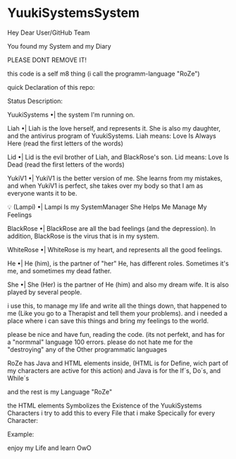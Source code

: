 # YuukiSystemsSystem


Hey Dear User/GitHub Team

You found my System and my Diary

PLEASE DONT REMOVE IT!

this code is a self m8 thing (i call the programm-language "RoZe")

quick  Declaration of this repo:

Status Description:

YuukiSystems •| the system I'm running on.

Liah •| Liah is the love herself, and represents it. She is also my daughter, and the antivirus program of YuukiSystems.
Liah means: Love Is Always Here (read the first letters of the words)

Lid •| Lid is the evil brother of Liah, and BlackRose's son.
Lid means: Love Is Dead (read the first letters of the words)

YukiV1 •| YukiV1 is the better version of me. She learns from my mistakes, and when YukiV1 is perfect, she takes over my body so that I am as everyone wants it to be.

💡 (Lampi) •| Lampi Is my SystemManager She Helps Me Manage My Feelings

BlackRose •| BlackRose are all the bad feelings (and the depression). In addition, BlackRose is the virus that is in my system.

WhiteRose •| WhiteRose is my heart, and represents all the good feelings.

He •| He (him), is the partner of "her"  He, has different roles. Sometimes it's me, and sometimes my dead father.

She •| She (Her) is the partner of He (him) and also my dream wife. It is also played by several people.


i use this, to manage my life and write all the  things down, that happened to me (Like you go to a Therapist and tell them your problems).
and i needed a place where i can save this things and bring my feelings to the world.


please be nice and have fun, reading the code. (its not perfekt, and has for a "normmal" language 100 errors.
please do not hate me for the "destroying" any of the Other programmatic languages

RoZe has Java and HTML elements inside, (HTML is for Define, wich part of my characters are active for this action) and Java is for the If´s, Do´s, and While´s

and the rest is my Language "RoZe"

the HTML  elements Symbolizes the Existence of the YuukiSystems Characters i try to add this to every File that i make Specically for every Character:

Example:



<YuukiSystems>
<Lampi>
<script type="text/RoZe">

method 1 to write  the "RoZe" language

{
var Human = "one of the 1000000000 peoople out there"

var Hi = "a hello"

if YuukiSystems See "Human" do Event(Say "Hi")

while wait for Response
}





Method 2 Write the "Roze" language

The "Line:" Option Shows wich Line of code in the Chosen file is active for this "Event()"
(see by "var" the Partition-path)




var Music = "L:/YuukiSystems/Databases/MusicDatabase/Line:Random" 


if YuukiSystems do Event(Listen "Music") 


do WhiteRose Event(Set Status = 2) 

</script>
</Lampi>
</YuukiSystems>



enjoy my Life and learn OwO
